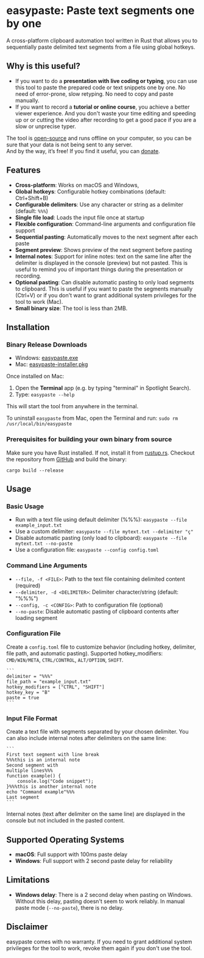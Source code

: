 # easypaste: Paste text segments one by one

A cross-platform clipboard automation tool written in Rust that allows you to sequentially paste delimited text segments from a file using global hotkeys.

## Why is this useful?
- If you want to do a **presentation with live coding or typing**, you can use this tool to paste the prepared code or text snippets one by one. No need of error-prone, slow retyping. No need to copy and paste manually.
- If you want to record a **tutorial or online course**, you achieve a better viewer experience. And you don't waste your time editing and speeding up or or cutting the video after recording to get a good pace if you are a slow or unprecise typer.

The tool is [open-source](https://github.com/mtln/easypaste) and runs offline on your computer, so you can be sure that your data is not being sent to any server.  
And by the way, it’s free! If you find it useful, you can [donate](https://donate.stripe.com/8x28wObdhgoV8aVaQW6J202).


## Features

- **Cross-platform**: Works on macOS and Windows,
- **Global hotkeys**: Configurable hotkey combinations (default: Ctrl+Shift+B)
- **Configurable delimiters**: Use any character or string as a delimiter (default: `%%%`)
- **Single file load**: Loads the input file once at startup
- **Flexible configuration**: Command-line arguments and configuration file support
- **Sequential pasting**: Automatically moves to the next segment after each paste
- **Segment preview**: Shows preview of the next segment before pasting
- **Internal notes**: Support for inline notes: text on the same line after the delimiter is displayed in the console (preview) but not pasted. This is useful to remind you of important things during the presentation or recording.
- **Optional pasting**: Can disable automatic pasting to only load segments to clipboard. This is useful if you want to paste the segments manually (Ctrl+V) or if you don't want to grant additional system privileges for the tool to work (Mac).
- **Small binary size**: The tool is less than 2MB.


## Installation

### Binary Release Downloads
* Windows: [easypaste.exe](https://github.com/mtln/easypaste/releases/latest/download/easypaste.exe)
* Mac: [easypaste-installer.pkg](https://github.com/mtln/easypaste/releases/latest/download/easypaste-installer.pkg)

Once installed on Mac:
   1. Open the **Terminal** app (e.g. by typing "terminal" in Spotlight Search).
   2. Type: `easypaste --help`
    
   This will start the tool from anywhere in the terminal.

   To uninstall `easypaste` from Mac, open the Terminal and run: `sudo rm /usr/local/bin/easypaste`

### Prerequisites for building your own binary from source

Make sure you have Rust installed. If not, install it from [rustup.rs](https://rustup.rs/).
Checkout the repository from [GitHub](https://github.com/mtln/easypaste) and build the binary:

`cargo build --release`

## Usage

### Basic Usage
- Run with a text file using default delimiter (%%%): `easypaste --file example_input.txt`
- Use a custom delimiter: `easypaste --file mytext.txt --delimiter "ç"`
- Disable automatic pasting (only load to clipboard): `easypaste --file mytext.txt --no-paste`
- Use a configuration file: `easypaste --config config.toml`


### Command Line Arguments

- `--file, -f <FILE>`: Path to the text file containing delimited content (required)
- `--delimiter, -d <DELIMITER>`: Delimiter character/string (default: "%%%")
- `--config, -c <CONFIG>`: Path to configuration file (optional)
- `--no-paste`: Disable automatic pasting of clipboard contents after loading segment

### Configuration File

Create a `config.toml` file to customize behavior (including hotkey, delimiter, file path, and automatic pasting).
Supported hotkey_modifiers: `CMD/WIN/META`, `CTRL/CONTROL`, `ALT/OPTION`, `SHIFT`.


    ```
    delimiter = "%%%"
    file_path = "example_input.txt"
    hotkey_modifiers = ["CTRL", "SHIFT"]
    hotkey_key = "B"
    paste = true
    ```

### Input File Format

Create a text file with segments separated by your chosen delimiter. You can also include internal notes after delimiters on the same line:

    ```
    First text segment with line break
    %%%this is an internal note
    Second segment with
    multiple lines%%%
    function example() {
        console.log("Code snippet");
    }%%%this is another internal note
    echo "Command example"%%%
    Last segment
    ```

Internal notes (text after delimiter on the same line) are displayed in the console but not included in the pasted content.


## Supported Operating Systems

* **macOS**: Full support with 100ms paste delay
* **Windows**: Full support with 2 second paste delay for reliability

## Limitations

- **Windows delay**: There is a 2 second delay when pasting on Windows. Without this delay, pasting doesn't seem to work reliably. In manual paste mode (`--no-paste`), there is no delay.

## Disclaimer

easypaste comes with no warranty. If you need to grant additional system privileges for the tool to work, revoke them again if you don't use the tool.
